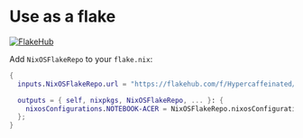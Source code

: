 # Use as a flake
 
[![FlakeHub](https://img.shields.io/endpoint?url=https://flakehub.com/f/Hypercaffeinated/NixOSFlakeRepo/badge)](https://flakehub.com/flake/Hypercaffeinated/NixOSFlakeRepo)
 
Add `NixOSFlakeRepo` to your `flake.nix`:
 
```nix
{
  inputs.NixOSFlakeRepo.url = "https://flakehub.com/f/Hypercaffeinated/NixOSFlakeRepo/*";

  outputs = { self, nixpkgs, NixOSFlakeRepo, ... }: {
    nixosConfigurations.NOTEBOOK-ACER = NixOSFlakeRepo.nixosConfigurations.NOTEBOOK-ACER;
  };
}
```
